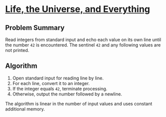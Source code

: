 # [Life, the Universe, and Everything](https://www.spoj.com/problems/TEST)

## Problem Summary
Read integers from standard input and echo each value on its own line until the number `42` is encountered. The sentinel `42` and any following values are not printed.

## Algorithm
1. Open standard input for reading line by line.
2. For each line, convert it to an integer.
3. If the integer equals `42`, terminate processing.
4. Otherwise, output the number followed by a newline.

The algorithm is linear in the number of input values and uses constant additional memory.
